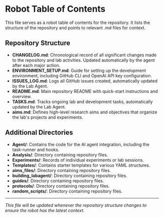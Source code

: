 # Robot Table of Contents

This file serves as a robot table of contents for the repository. It lists the structure of the repository and points to relevant .md files for context.

## Repository Structure

- **CHANGELOG.md**: Chronological record of all significant changes made to the repository and lab activities. Updated automatically by the agent after each major action.
- **ENVIRONMENT_SETUP.md**: Guide for setting up the development environment, including GitHub CLI and OpenAI API key configuration.
- **ISSUES_LOG.md**: Logs all GitHub issues created, automatically updated by the Lab Agent.
- **README.md**: Main repository README with quick-start instructions and overview.
- **TASKS.md**: Tracks ongoing lab and development tasks, automatically updated by the Lab Agent.
- **aims.md**: Defines high-level research aims and objectives that organize the lab's projects and experiments.

## Additional Directories

- **Agent/**: Contains the code for the AI agent integration, including the task-runner and hooks.
- **Analysis/**: Directory containing repository files.
- **Experiments/**: Records of individual experiments or lab sessions.
- **Templates/**: Contains starter templates for various YAML structures.
- **aims_files/**: Directory containing repository files.
- **building_labagent/**: Directory containing repository files.
- **guides/**: Directory containing repository files.
- **protocols/**: Directory containing repository files.
- **random_scripts/**: Directory containing repository files.

---

_This file will be updated whenever the repository structure changes to ensure the robot has the latest context._